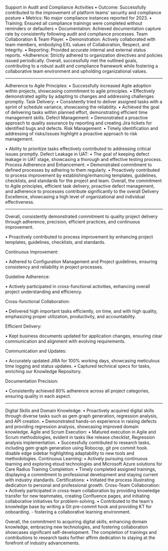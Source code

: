 Support in Audit and Compliance Activities
• Outcome: Successfully contributed to the improvement of platform teams' security and compliance posture
• Metrics: No major compliance instances reported for 2023.
• Training: Ensured all compliance trainings were completed without reminders or defaulters
• Documentation: Achieved documentation capture rate by consistently following audit and compliance processes.
Team Collaboration & Team Player.
• Demonstration: Actively collaborated with team members, embodying EXL values of Collaboration, Respect, and Integrity.
• Reporting: Provided accurate internal and external status reports.
*Adherence: Strictly adhered to organization directives and policies issued periodically.
Overall, successfully met the outlined goals, contributing to a robust audit and compliance framework while fostering a collaborative team environment and upholding organizational values.


----------

Adherence to Agile Principles:
• Successfully increased Agile adoption within projects, showcasing commitment to agile principles.
• Effectively demonstrated agility by adapting to changes and addressing challenges promptly.
Task Delivery:
• Consistently tried to deliver assigned tasks with a sprint of schedule variance, showcasing the reliability.
• Achieved the goal of delivering tasks within planned effort, demonstrating efficient time management skills.
Defect Management:
• Demonstrated a proactive approach to quality assurance by reporting and creating Jira tickets for identified bugs and defects.
Risk Management:
• Timely identification and addressing of risks/issues highlight a proactive approach to risk management.



• Ability to prioritize tasks effectively contributed to addressing critical issues promptly.
Defect Leakage in UAT:
• The goal of keeping defect leakage in UAT stage, showcasing a thorough and effective testing process.
Process Adherence and Enhancement:
• Demonstrated commitment to defined processes by adhering to them regularly.
• Proactively contributed to process improvement by establishing/enhancing templates, guidelines, checklists, and standards for the project and team.
Overall, the commitment to Agile principles, efficient task delivery, proactive defect management, and adherence to processes contribute significantly to the overall Delivery Excellence, showcasing a high level of organizational and
individual effectiveness.

--------------

Overall, consistently demonstrated commitment to quality project delivery through adherence, precision, efficient practices, and continuous improvement.

• Proactively contributed to process improvement by enhancing project templates, guidelines, checklists, and standards.

Continuous Improvement:

• Adhered to Configuration Management and Project guidelines, ensuring consistency and reliability in project processes.

Guideline Adherence:

• Actively participated in cross-functional activities, enhancing overall project understanding and efficiency.

Cross-functional Collaboration:

• Delivered high important tasks efficiently, on time, and with high quality, emphasizing proper utilization, productivity, and accountability.

Efficient Delivery:

• Kept business documents updated for application changes, ensuring clear communication and alignment with evolving requirements.

Communication and Updates:

• Accurately updated JIRA for 100% working days, showcasing meticulous time logging and status updates.
• Captured technical specs for tasks, enriching our Knowledge Repository.

Documentation Precision:

• Consistently achieved 80% adherence across all project categories, ensuring quality in each aspect.



------------


Digital Skills and Domain Knowledge:
• Proactively acquired digital skills through diverse tasks such as gem graph generation, regression analysis, and API creation.
• Demonstrated hands-on experience in raising defects and providing regression analysis, showcasing improved domain knowledge.
Agile and Scrum Execution:
• Matured execution in Agile and Scrum methodologies, evident in tasks like release checklist, Regression analysis implementation.
• Successfully contributed to research tasks, including gem graph generation using Robocop, git pre commit hook. disable edge sidebar highlighting adaptability to new tools and methodologies.
Continuous Learning:
• Actively pursuing continuous learning and exploring etoud technologies and Microsoft Azure solutions for Care Radius
Training Completion:
• Timely completed assigned trainings, displaying a commitment to professional development and staying current with industry standards.
Certifications:
• Initiated the process illustrating dedication to personal and professional growth.
Cross-Team Collaboration:
• Actively participated in cross-team collaboration by providing knowledge transfer for new teammates, creating Confluence pages, and initiating collaborative initiatives for problem-solving.
• Contributed to the team's knowledge base by writing a Git pre-commit hook and providing KT for onboarding. - fostering a collaborative learning environment.

Overall, the commitment to acquiring digital skills, enhancing domain knowledge, embracing new technologies, and fostering collaboration showcases significant self-development. The completion of trainings and contributions to research tasks further affirm dedication to staying at the forefront of industry advancements.
